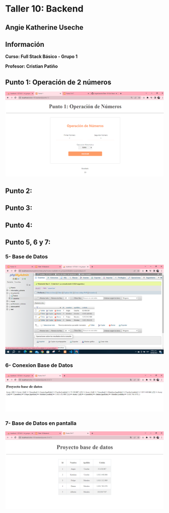 <h1>Taller 10: Backend </h1>
<h2>Angie Katherine Useche </h2>


<h2>Información</h2>
<b><p>Curso: Full Stack Básico - Grupo 1</p>
<p>Profesor: Cristian Patiño</p></b>

<h2>Punto 1: Operación de 2 números</h2>
<img src="./public/images/punto1.PNG" alt="operacion">
<h2>Punto 2: </h2>
<h2>Punto 3: </h2>
<h2>Punto 4: </h2>
<h2>Punto 5, 6 y 7: </h2>

<h3>5- Base de Datos</h3>
<img src="./public/images/punto5.PNG" alt="mysql">

<h3>6- Conexion Base de Datos</h3>
<img src="./public/images/punto6.PNG" alt="conexion">

<h3>7- Base de Datos en pantalla</h3>
<img src="./public/images/punto7.PNG" alt="datos">




